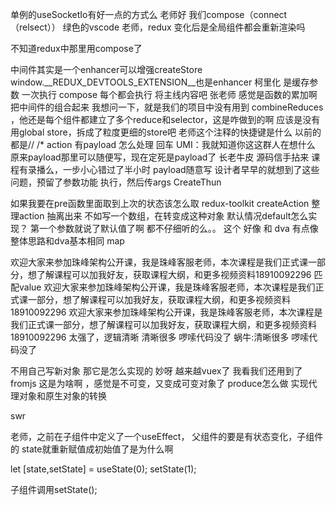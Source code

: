 单例的useSocketIo有好一点的方式么
老师好
我们compose（connect（relsect））
绿色的vscode
老师，redux 变化后是全局组件都会重新渲染吗



不知道redux中那里用compose了

中间件其实是一个enhancer可以增强createStore
window.__REDUX_DEVTOOLS_EXTENSION__也是enhancer
柯里化  是缓存参数 一次执行  compose 每个都会执行
将主线内容吧 张老师
感觉是函数的累加啊
把中间件的组合起来
我想问一下，就是我们的项目中没有用到 combineReduces ，他还是每个组件都建立了多个reduce和selector，这是咋做到的啊
应该是没有用global store，拆成了粒度更细的store吧
老师这个注释的快捷键是什么
以前的都是//
/*
action  有payload  怎么处理
回车
UMI：我就知道你这这群人在想什么
原来payload那里可以随便写，现在定死是payload了
长老牛皮
源码信手拈来
课程有录播么，一步小心错过了半小时
payload随意写
设计者早早的就想到了这些问题，预留了参数功能
执行，然后传args
CreateThun


如果我要在pre函数里面取到上次的状态该怎么取
 redux-toolkit createAction 整理action
抽离出来
不如写一个数组，在转变成这种对象
默认情况default怎么实现？
第一个参数就说了默认值了啊
都不仔细听的么。。
这个 好像 和 dva 有点像
整体思路和dva基本相同
map

欢迎大家来参加珠峰架构公开课，我是珠峰客服老师，本次课程是我们正式课一部分，想了解课程可以加我好友，获取课程大纲，和更多视频资料18910092296
匹配value
欢迎大家来参加珠峰架构公开课，我是珠峰客服老师，本次课程是我们正式课一部分，想了解课程可以加我好友，获取课程大纲，和更多视频资料18910092296
欢迎大家来参加珠峰架构公开课，我是珠峰客服老师，本次课程是我们正式课一部分，想了解课程可以加我好友，获取课程大纲，和更多视频资料18910092296
太强了，逻辑清晰
清晰很多  啰嗦代码没了
蜗牛:清晰很多 啰嗦代码没了


不用自己写新对象
那它是怎么实现的
妙呀
越来越vuex了
我看我们还用到了  fromjs 这是为啥啊 ，感觉是不可变，又变成可变对象了
produce怎么做
实现代理对象和原生对象的转换 

swr


老师，之前在子组件中定义了一个useEffect，
父组件的要是有状态变化，子组件的 state就重新赋值成初始值了是为什么啊

let [state,setState] = useState(0);
setState(1);

子组件调用setState();